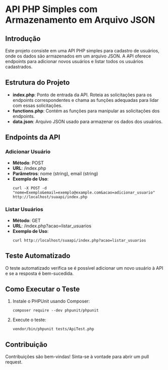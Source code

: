 # API PHP Simples com Armazenamento em Arquivo JSON

## Introdução
Este projeto consiste em uma API PHP simples para cadastro de usuários, onde os dados são armazenados em um arquivo JSON. A API oferece endpoints para adicionar novos usuários e listar todos os usuários cadastrados.

## Estrutura do Projeto
- **index.php**: Ponto de entrada da API. Roteia as solicitações para os endpoints correspondentes e chama as funções adequadas para lidar com essas solicitações.
- **functions.php**: Contém as funções para manipular as solicitações dos endpoints.
- **data.json**: Arquivo JSON usado para armazenar os dados dos usuários.

## Endpoints da API
### Adicionar Usuário
- **Método**: POST
- **URL**: /index.php
- **Parâmetros**: nome (string), email (string)
- **Exemplo de Uso**: 
    ```
    curl -X POST -d "nome=Exemplo&email=exemplo@example.com&acao=adicionar_usuario" http://localhost/suaapi/index.php
    ```

### Listar Usuários
- **Método**: GET
- **URL**: /index.php?acao=listar_usuarios
- **Exemplo de Uso**: 
    ```
    curl http://localhost/suaapi/index.php?acao=listar_usuarios
    ```

## Teste Automatizado
O teste automatizado verifica se é possível adicionar um novo usuário à API e se a resposta é bem-sucedida.

## Como Executar o Teste
1. Instale o PHPUnit usando Composer:
    ```
    composer require --dev phpunit/phpunit
    ```
2. Execute o teste:
    ```
    vendor/bin/phpunit tests/ApiTest.php
    ```

## Contribuição
Contribuições são bem-vindas! Sinta-se à vontade para abrir um pull request.
